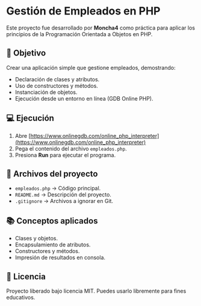 # Gestión de Empleados en PHP

Este proyecto fue desarrollado por **Moncha4** como práctica para aplicar los principios de la Programación Orientada a Objetos en PHP.

## 🧩 Objetivo
Crear una aplicación simple que gestione empleados, demostrando:
- Declaración de clases y atributos.
- Uso de constructores y métodos.
- Instanciación de objetos.
- Ejecución desde un entorno en línea (GDB Online PHP).

## 💻 Ejecución
1. Abre [https://www.onlinegdb.com/online_php_interpreter](https://www.onlinegdb.com/online_php_interpreter)
2. Pega el contenido del archivo `empleados.php`.
3. Presiona **Run** para ejecutar el programa.

## 📁 Archivos del proyecto
- `empleados.php` → Código principal.
- `README.md` → Descripción del proyecto.
- `.gitignore` → Archivos a ignorar en Git.

## 📚 Conceptos aplicados
- Clases y objetos.
- Encapsulamiento de atributos.
- Constructores y métodos.
- Impresión de resultados en consola.

## 📄 Licencia
Proyecto liberado bajo licencia MIT. Puedes usarlo libremente para fines educativos.
